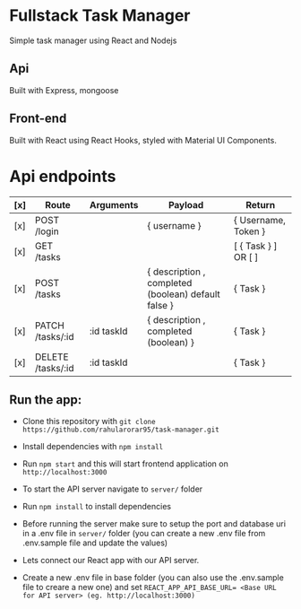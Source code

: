 # Fullstack Task Manager

Simple task manager using React and Nodejs

## Api

Built with Express, mongoose

## Front-end

Built with React using React Hooks, styled with Material UI Components.

# Api endpoints

| [x] | Route                 | Arguments   | Payload                                                                    | Return              |
| --- | --------------------- | ----------- | -------------------------------------------------------------------------- | ------------------- |
| [x] | POST /login           |             | { username }                                                               | { Username, Token } |
| [x] | GET /tasks            |             |                                                                            | [ { Task } ] OR [ ] |
| [x] | POST /tasks           |             | { description , completed (boolean) default false }                        | { Task }            |
| [x] | PATCH /tasks/:id      | :id taskId  | { description , completed (boolean) }                                      | { Task }            |
| [x] | DELETE /tasks/:id     | :id taskId  |                                                                            | { Task }            |

## Run the app:

 - Clone this repository with `git clone https://github.com/rahularorar95/task-manager.git`
 - Install dependencies with `npm install`
 - Run `npm start` and this will start frontend application on `http://localhost:3000`
 
 - To start the API server navigate to `server/` folder
 - Run `npm install` to install dependencies
 - Before running the server make sure to setup the port and database uri in a .env file in `server/` folder (you can create a new .env file from .env.sample file and update the values)
 
 - Lets connect our React app with our API server.
 - Create a new .env file in base folder (you can also use the .env.sample file to creare a new one) and set `REACT_APP_API_BASE_URL= <Base URL for API server> (eg. http://localhost:3000)`
